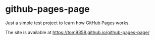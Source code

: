 # github-pages-page
Just a simple test project to learn how GitHub Pages works.

The site is available at https://tom9358.github.io/github-pages-page/
